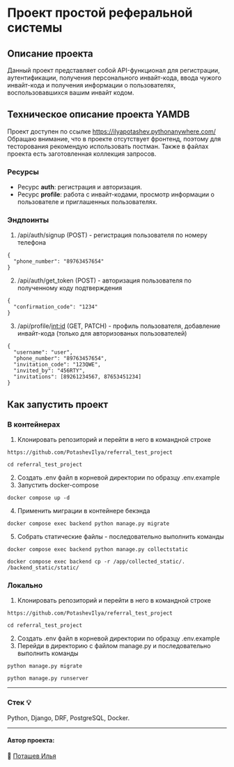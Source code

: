 # Проект простой реферальной системы
## Описание проекта
Данный проект представляет собой API-функционал для регистрации, аутентификации, получения персонального инвайт-кода, ввода чужого инвайт-кода и получения информации о пользователях, воспользовавшихся вашим инвайт кодом. 
## Техническое описание проекта YAMDB
Проект доступен по ссылке https://ilyapotashev.pythonanywhere.com/
Обращаю внимание, что в проекте отсутствует фронтенд, поэтому для тесторования рекомендую использовать постман. Также в файлах проекта есть заготовленная коллекция запросов. 
### Ресурсы 
- Ресурс **auth**: регистрация и авторизация.
- Ресурс **profile**: работа с инвайт-кодами, просмотр информации о пользователе и приглашенных пользователях.
### Эндпоинты
1. /api/auth/signup (POST) - регистрация пользователя по номеру телефона
```
{
  "phone_number": "89763457654"
}
```
2. /api/auth/get_token (POST) - авторизация пользователя по полученному коду подтверждения
```
{
  "confirmation_code": "1234"
}
```
3. /api/profile/<int:id> (GET, PATCH) - профиль пользователя, добавление инвайт-кода (только для авторизованых пользователей)
```
{
  "username": "user",
  "phone_number": "89763457654",
  "invitation_code": "123QWE",
  "invited_by": "456RTY",
  "invitations": [89261234567, 87653451234]
}
```
## Как запустить проект

### В контейнерах
1. Клонировать репозиторий и перейти в него в командной строке
```
https://github.com/PotashevIlya/referral_test_project
```
```
cd referral_test_project
```
2. Создать .env файл в корневой директории по образцу .env.example
3. Запустить docker-compose
```
docker compose up -d
```
4. Применить миграции в контейнере бекэнда
```
docker compose exec backend python manage.py migrate
```
5. Собрать статические файлы - последовательно выполнить команды
```
docker compose exec backend python manage.py collectstatic
```
```
docker compose exec backend cp -r /app/collected_static/. /backend_static/static/
```
### Локально
1. Клонировать репозиторий и перейти в него в командной строке
```
https://github.com/PotashevIlya/referral_test_project
```
```
cd referral_test_project
```
2. Создать .env файл в корневой директории по образцу .env.example
3. Перейди в директорию с файлом manage.py и последовательно выполнить команды
```
python manage.py migrate
```
```
python manage.py runserver
```
___
### Стек :bulb:
Python, Django, DRF, PostgreSQL, Docker.
___  
#### Автор проекта:    
:small_orange_diamond: [Поташев Илья](https://github.com/PotashevIlya)  
